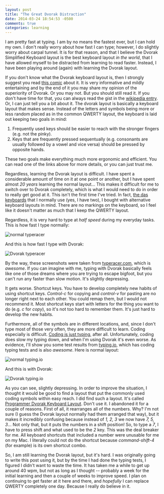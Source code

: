```yaml
---
layout: post
title: "The Great Dvorak Distraction"
date: 2014-03-24 18:54:53 -0500
comments: true
categories: learning
---
```


I am pretty fast at typing. I am by no means the fastest ever, but I can hold my own. I don't really worry about how fast I can type; however, I do slightly worry about carpal tunnel. It is for that reason, and that I believe the Dvorak Simplified Keyboard layout is the best keyboard layout _in the world_, that I have allowed myself to be distracted from learning to read faster. Instead, I have been playing around (again) with learning the Dvorak layout.

If you don't know what the Dvorak keyboard layout is, then I strongly suggest you read [this comic](http://www.dvzine.org/zine/index.html) about it. It is very informative and mildly entertaining and by the end of it you may share my opinion of the superiority of Dvorak. Or you may not. But you should still read it. If you don't have time for that, you can always read the gist in the [wikipedia entry](http://en.wikipedia.org/wiki/Dvorak_Simplified_Keyboard). Or, I can just tell you a bit about it. The dvorak layout is basically a keyboard layout that makes sense. Instead of the letters and symbols being more or less random placed as in the common QWERTY layout, the keyboard is laid out keeping two goals in mind:

1. Frequently used keys should be easier to reach with the stronger fingers (e.g. not the pinky).
2. Keys that are frequently pressed sequentually (e.g. consonants are usually followed by a vowel and vice versa) should be pressed by opposite hands.

These two goals make everything much more ergonomic and efficient. You can read one of the links above for more details, or you can just trust me.

Regardless, learning the Dvorak layout is difficult. I have spent a considerable amount of time on it at one point or another, but I have spent almost _20 years_ learning the normal layout... This makes it difficult for me to switch over to Dvorak completely, which is what I would need to do in order to really get good at it. This isn't the first time I've tried. In fact, [the das keyboards](http://www.daskeyboard.com/model-s-ultimate/) that I normally use (yes, I have two), I bought with alternative keyboard layouts in mind. There are no markings on the keyboard, so I feel like it doesn't matter as much that I keep the QWERTY layout.

Regardless, it is very hard to type at _half speed_ during my everyday tasks. This is how fast I type normally:

![normal typeracer][normal-typeracer]

And this is how fast I type with Dvorak:

![Dvorak typeracer][dvorak-typeracer]

By the way, these screenshots were taken from [typeracer.com](http://play.typeracer.com/), which is _awesome_. If you can imagine with me, typing with Dvorak basically feels like one of those dreams where you are trying to escape bigfoot, but you can't run any faster than slow motion. It's slightly depressing.

It gets worse. Shortcut keys. You have to develop completely new habits of using shortcut keys. _Control-c_ for copying and _control-v_ for pasting are no longer right next to each other. You could remap them, but I would not recommend it. Most shortcut keys start with letters for the thing you want to do (e.g. _c_ for _copy_), so it's not too hard to remember them. It's just hard to develop the new habits.

Furthermore, all of the symbols are in different locations, and, since I don't type most of those very often, they are more difficult to learn. Coding especially is difficult. [Coding is just typing](http://blog.codinghorror.com/we-are-typists-first-programmers-second/), after all. Unfortunately, coding does slow my typing down, and when I'm using Dvorak it's even worse. As evidence, I'll show you some test results from [typing.io](http://typing.io/), which has coding typing tests and is also _awesome_. Here is normal layout:

![normal typing.io][normal-coding]

And this is with Dvorak:

![Dvorak typing.io][dvorak-coding]

As you can see, slightly depressing. In order to improve the situation, I thought it would be good to find a layout that put the commonly used coding symbols within easy reach. I did find such a layout. It's called [Programmer Dvorak Keyboard Layout](http://www.kaufmann.no/roland/dvorak/). Don't use it. I abandoned it for a couple of reasons. First of all, it rearranges all of the numbers. Why? I'm not sure (I guess the Dvorak layout normally had them arranged that way), but it makes it incredibly confusing because instead of _1, 2, 3_ we now have _7, 5, 3_... Not only that, but it puts the numbers in a shift position! So, to type a _7_, I have to press shift and what used to be the _2_ key. This was the deal breaker for me. All keyboard shortcuts that included a number were unusable for me on my Mac. I literally could not do the shortcut because _command-shift-4_ (for example) is its own shortcut combo.

So, I am still learning the Dvorak layout, but it's hard. I was originally going to write this post using it, but by the time I had done the typing tests, I figured I didn't want to waste the time. It has taken me a while to get up around 40 wpm, but not as long as I thought -- probably a week for the initial learning and then a couple of weeks to improve speed. I plan on continuing to get faster at it here and there, and _hopefully_ I can replace QWERTY completely one day. Because I really do believe in it.

[normal-typeracer]: /images/typeracer.com-normal.png
[dvorak-typeracer]: /images/typeracer.com-dvorak.png
[normal-coding]: /images/typing.io-normal.png
[dvorak-coding]: /images/typing.io-dvorak.png
